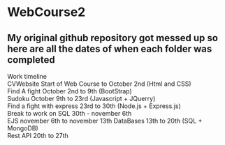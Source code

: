 # WebCourse2  
## My original github repository got messed up so here are all the dates of when each folder was completed  

Work timeline  
CVWebsite Start of Web Course to October 2nd (Html and CSS)  
Find A fight October 2nd to 9th (BootStrap)  
Sudoku October 9th to 23rd (Javascript + JQuerry)  
Find a fight with express 23rd to 30th (Node.js + Express.js)  
Break to work on SQL 30th - november 6th    
EJS november 6th to november 13th 
DataBases 13th to 20th (SQL + MongoDB)  
Rest API 20th to 27th  
